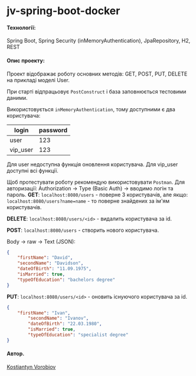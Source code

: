 # jv-spring-boot-docker

#### Технології: 
Spring Boot, Spring Security (inMemoryAuthentication), JpaRepository, H2, REST

#### Опис проекту: 
Проект відображає роботу основних методів: GET, POST, PUT, DELETE на прикладі моделі User. 

При старті відпрацьовує `PostConstruct` і база заповнюється тестовими даними. 

Використовується `inMemoryAuthentication`, тому доступними є два користувача:

| login      | password | 
| ---------- | -------- | 
| user       | 123      | 
| vip_user   | 123      | 

Для user недоступна функція оновлення користувача.
Для vip_user доступні всі функції. 

Щоб протестувати роботу рекомендую використовувати `Postman`.
Для авторизації: Authorization -> Type (Basic Auth) -> вводимо логін та пароль.
__GET__: `localhost:8080/users` - поверне 3 користувачів, але якщо: `localhost:8080/users?name=name` - то поверне знайдених за ім'ям користувачів.

__DELETE__: `localhost:8080/users/<id>` - видалить користувача за id.

__POST__: `localhost:8080/users` - створить нового користувача.

Body -> raw -> Text (JSON):
```json
{
    "firstName": "David", 
    "secondName": "Davidson", 
    "dateOfBirth": "11.09.1975", 
    "isMarried": true, 
    "typeOfEducation": "bachelors degree"
}
```

__PUT__: `localhost:8080/users/<id>` - оновить існуючого користувача за id.
```json
{
    "firstName": "Ivan", 
        "secondName": "Ivanov", 
        "dateOfBirth": "22.03.1980", 
        "isMarried": true, 
        "typeOfEducation": "specialist degree"
}
```

#### Автор.
[Kostiantyn Vorobiov](https://github.com/KostiantynVorobiov)
